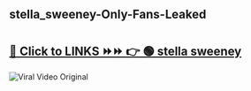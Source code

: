 
 ## stella_sweeney-Only-Fans-Leaked

# <h2><a href="https://clipsfans.com/stella_sweeney&ref=git">🔗 Click to LINKS ⏩⏩ 👉 🟢 stella sweeney </a></h2>

<a href="https://clipsfans.com/stella_sweeney&ref=git" rel="nofollow" data-target="animated-image.originalLink"><img src="https://i.ibb.co.com/xMMVF88/686577567.gif" alt="Viral Video Original" style="max-width: 100%; display: inline-block;" data-target="animated-image.originalImage"></a>
